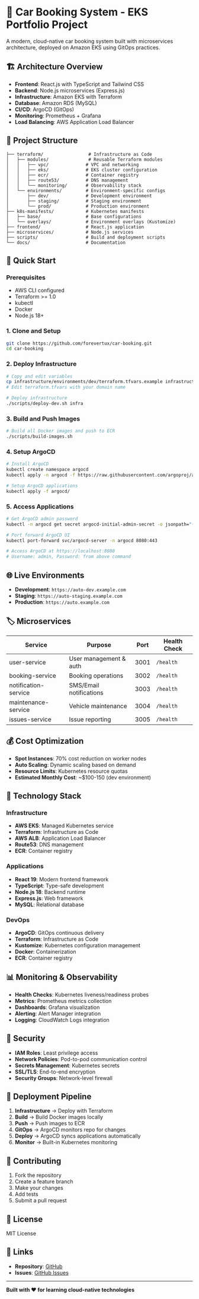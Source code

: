 # 🚐 Car Booking System - EKS Portfolio Project

A modern, cloud-native car booking system built with microservices architecture, deployed on Amazon EKS using GitOps practices.

## 🏗️ Architecture Overview

- **Frontend**: React.js with TypeScript and Tailwind CSS
- **Backend**: Node.js microservices (Express.js)
- **Infrastructure**: Amazon EKS with Terraform
- **Database**: Amazon RDS (MySQL)
- **CI/CD**: ArgoCD (GitOps)
- **Monitoring**: Prometheus + Grafana
- **Load Balancing**: AWS Application Load Balancer

## 📁 Project Structure

```
├── terraform/                 # Infrastructure as Code
│   ├── modules/               # Reusable Terraform modules
│   │   ├── vpc/              # VPC and networking
│   │   ├── eks/              # EKS cluster configuration
│   │   ├── ecr/              # Container registry
│   │   ├── route53/          # DNS management
│   │   └── monitoring/       # Observability stack
│   └── environments/         # Environment-specific configs
│       ├── dev/              # Development environment
│       ├── staging/          # Staging environment
│       └── prod/             # Production environment
├── k8s-manifests/            # Kubernetes manifests
│   ├── base/                 # Base configurations
│   └── overlays/             # Environment overlays (Kustomize)
├── frontend/                 # React.js application
├── microservices/            # Node.js services
├── scripts/                  # Build and deployment scripts
└── docs/                     # Documentation
```

## 🚀 Quick Start

### Prerequisites

- AWS CLI configured
- Terraform >= 1.0
- kubectl
- Docker
- Node.js 18+

### 1. Clone and Setup

```bash
git clone https://github.com/forevertux/car-booking.git
cd car-booking
```

### 2. Deploy Infrastructure

```bash
# Copy and edit variables
cp infrastructure/environments/dev/terraform.tfvars.example infrastructure/environments/dev/terraform.tfvars
# Edit terraform.tfvars with your domain name

# Deploy infrastructure
./scripts/deploy-dev.sh infra
```

### 3. Build and Push Images

```bash
# Build all Docker images and push to ECR
./scripts/build-images.sh
```

### 4. Setup ArgoCD

```bash
# Install ArgoCD
kubectl create namespace argocd
kubectl apply -n argocd -f https://raw.githubusercontent.com/argoproj/argo-cd/stable/manifests/install.yaml

# Setup ArgoCD applications
kubectl apply -f argocd/
```

### 5. Access Applications

```bash
# Get ArgoCD admin password
kubectl -n argocd get secret argocd-initial-admin-secret -o jsonpath="{.data.password}" | base64 -d

# Port forward ArgoCD UI
kubectl port-forward svc/argocd-server -n argocd 8080:443

# Access ArgoCD at https://localhost:8080
# Username: admin, Password: from above command
```

## 🌐 Live Environments

- **Development**: `https://auto-dev.example.com`
- **Staging**: `https://auto-staging.example.com`
- **Production**: `https://auto.example.com`

## 🏷️ Microservices

| Service | Purpose | Port | Health Check |
|---------|---------|------|--------------|
| user-service | User management & auth | 3001 | `/health` |
| booking-service | Booking operations | 3002 | `/health` |
| notification-service | SMS/Email notifications | 3003 | `/health` |
| maintenance-service | Vehicle maintenance | 3004 | `/health` |
| issues-service | Issue reporting | 3005 | `/health` |

## 💰 Cost Optimization

- **Spot Instances**: 70% cost reduction on worker nodes
- **Auto Scaling**: Dynamic scaling based on demand
- **Resource Limits**: Kubernetes resource quotas
- **Estimated Monthly Cost**: ~$100-150 (dev environment)

## 🔧 Technology Stack

### Infrastructure
- **AWS EKS**: Managed Kubernetes service
- **Terraform**: Infrastructure as Code
- **AWS ALB**: Application Load Balancer
- **Route53**: DNS management
- **ECR**: Container registry

### Applications
- **React 19**: Modern frontend framework
- **TypeScript**: Type-safe development
- **Node.js 18**: Backend runtime
- **Express.js**: Web framework
- **MySQL**: Relational database

### DevOps
- **ArgoCD**: GitOps continuous delivery
- **Terraform**: Infrastructure as Code
- **Kustomize**: Kubernetes configuration management
- **Docker**: Containerization
- **ECR**: Container registry

## 📊 Monitoring & Observability

- **Health Checks**: Kubernetes liveness/readiness probes
- **Metrics**: Prometheus metrics collection
- **Dashboards**: Grafana visualization
- **Alerting**: Alert Manager integration
- **Logging**: CloudWatch Logs integration

## 🔐 Security

- **IAM Roles**: Least privilege access
- **Network Policies**: Pod-to-pod communication control
- **Secrets Management**: Kubernetes secrets
- **SSL/TLS**: End-to-end encryption
- **Security Groups**: Network-level firewall

## 🚀 Deployment Pipeline

1. **Infrastructure** → Deploy with Terraform
2. **Build** → Build Docker images locally
3. **Push** → Push images to ECR
4. **GitOps** → ArgoCD monitors repo for changes
5. **Deploy** → ArgoCD syncs applications automatically
6. **Monitor** → Built-in Kubernetes monitoring

## 🤝 Contributing

1. Fork the repository
2. Create a feature branch
3. Make your changes
4. Add tests
5. Submit a pull request

## 📄 License

MIT License

## 🔗 Links

- **Repository**: [GitHub](https://github.com/forevertux/car-booking)
- **Issues**: [GitHub Issues](https://github.com/forevertux/car-booking/issues)

---

**Built with ❤️ for learning cloud-native technologies**